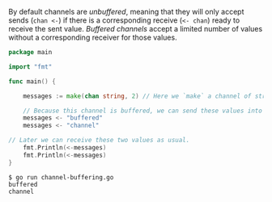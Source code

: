 By default channels are _unbuffered_, meaning that they will only accept sends (`chan <-`) if there is a corresponding receive (`<- chan`) ready to receive the sent value. _Buffered channels_ accept a limited number of values without a corresponding receiver for those values.

```Go
package main

import "fmt"

func main() {

    messages := make(chan string, 2) // Here we `make` a channel of strings buffering up to 2 values.

	// Because this channel is buffered, we can send these values into the channel without a corresponding concurrent receive.
    messages <- "buffered"
    messages <- "channel"

// Later we can receive these two values as usual.
    fmt.Println(<-messages)
    fmt.Println(<-messages)
}
```

```
$ go run channel-buffering.go 
buffered
channel
```
